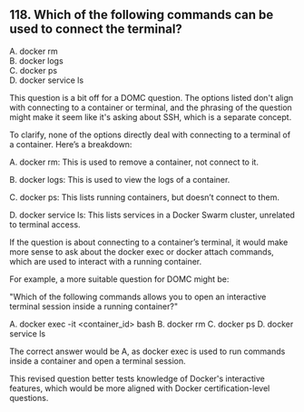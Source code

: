 ## 118. Which of the following commands can be used to connect the terminal?
A. docker rm  
B. docker logs  
C. docker ps  
D. docker service ls  

This question is a bit off for a DOMC question. The options listed don't align with connecting to a container or terminal, and the phrasing of the question might make it seem like it's asking about SSH, which is a separate concept.

To clarify, none of the options directly deal with connecting to a terminal of a container. Here’s a breakdown:

A. docker rm: This is used to remove a container, not connect to it.

B. docker logs: This is used to view the logs of a container.

C. docker ps: This lists running containers, but doesn’t connect to them.

D. docker service ls: This lists services in a Docker Swarm cluster, unrelated to terminal access.

If the question is about connecting to a container’s terminal, it would make more sense to ask about the docker exec or docker attach commands, which are used to interact with a running container.

For example, a more suitable question for DOMC might be:

"Which of the following commands allows you to open an interactive terminal session inside a running container?"

A. docker exec -it <container_id> bash
B. docker rm
C. docker ps
D. docker service ls

The correct answer would be A, as docker exec is used to run commands inside a container and open a terminal session.

This revised question better tests knowledge of Docker's interactive features, which would be more aligned with Docker certification-level questions.
